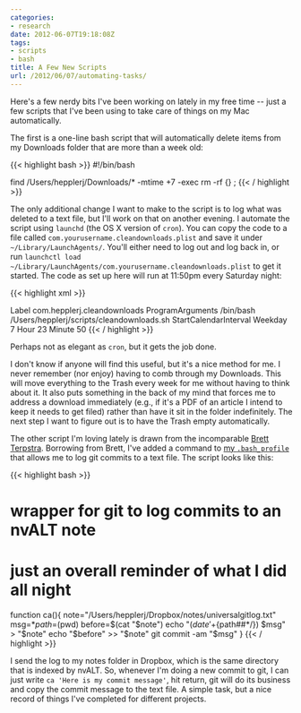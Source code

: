 ```yaml
---
categories:
- research
date: 2012-06-07T19:18:08Z
tags:
- scripts
- bash
title: A Few New Scripts
url: /2012/06/07/automating-tasks/
---
```


Here's a few nerdy bits I've been working on lately in my free time -- just a few scripts that I've been using to take care of things on my Mac automatically.

The first is a one-line bash script that will automatically delete items from my Downloads folder that are more than a week old:

{{< highlight bash >}}
#!/bin/bash

find /Users/hepplerj/Downloads/* -mtime +7 -exec rm -rf {} \;
{{< / highlight >}}

The only additional change I want to make to the script is to log what was deleted to a text file, but I'll work on that on another evening. I automate the script using <code>launchd</code> (the OS X version of <code>cron</code>). You can copy the code to a file called <code>com.yourusername.cleandownloads.plist</code> and save it under <code>~/Library/LaunchAgents/</code>. You'll either need to log out and log back in, or run <code>launchctl load ~/Library/LaunchAgents/com.yourusername.cleandownloads.plist</code> to get it started. The code as set up here will run at 11:50pm every Saturday night:

{{< highlight xml >}}
<?xml version="1.0" encoding="UTF-8"?>
<!DOCTYPE plist PUBLIC "-//Apple//DTD PLIST 1.0//EN" "http://www.apple.com/DTDs/PropertyList-1.0.dtd">
<plist version="1.0">
<dict>
    <key>Label</key>
    <string>com.hepplerj.cleandownloads</string>
    <key>ProgramArguments</key>
    <array>
        <string>/bin/bash</string>
        <string>/Users/hepplerj/scripts/cleandownloads.sh</string>
    </array>
    <key>StartCalendarInterval</key>
    <dict>
        <key>Weekday</key>
        <integer>7</integer>
        <key>Hour</key>
        <integer>23</integer>
        <key>Minute</key>
        <integer>50</integer>
    </dict>
</dict>
</plist>
{{< / highlight >}}

Perhaps not as elegant as <code>cron</code>, but it gets the job done.

I don't know if anyone will find this useful, but it's a nice method for me. I never remember (nor enjoy) having to comb through my Downloads. This will move everything to the Trash every week for me without having to think about it. It also puts something in the back of my mind that forces me to address a download immediately (e.g., if it's a PDF of an article I intend to keep it needs to get filed) rather than have it sit in the folder indefinitely. The next step I want to figure out is to have the Trash empty automatically.

The other script I'm loving lately is drawn from the incomparable [Brett Terpstra](http://brettterpstra.com/). Borrowing from Brett, I've added a command to [my <code>.bash_profile</code>](https://github.com/hepplerj/dotfiles/blob/master/.bash_profile) that allows me to log git commits to a text file. The script looks like this:

{{< highlight bash >}}
# wrapper for git to log commits to an nvALT note
# just an overall reminder of what I did all night
function ca(){
  note="/Users/hepplerj/Dropbox/notes/universalgitlog.txt"
  msg=$*
  path=$(pwd)
  before=$(cat "$note")
  echo "$(date '+%y-%m-%d %H:%M | ') (${path##*/}) $msg" > "$note"
  echo "$before" >> "$note"
  git commit -am "$msg"
}
{{< / highlight >}}

I send the log to my notes folder in Dropbox, which is the same directory that is indexed by nvALT. So, whenever I'm doing a new commit to git, I can just write <code>ca 'Here is my commit message'</code>, hit return, git will do its business and copy the commit message to the text file. A simple task, but a nice record of things I've completed for different projects.
